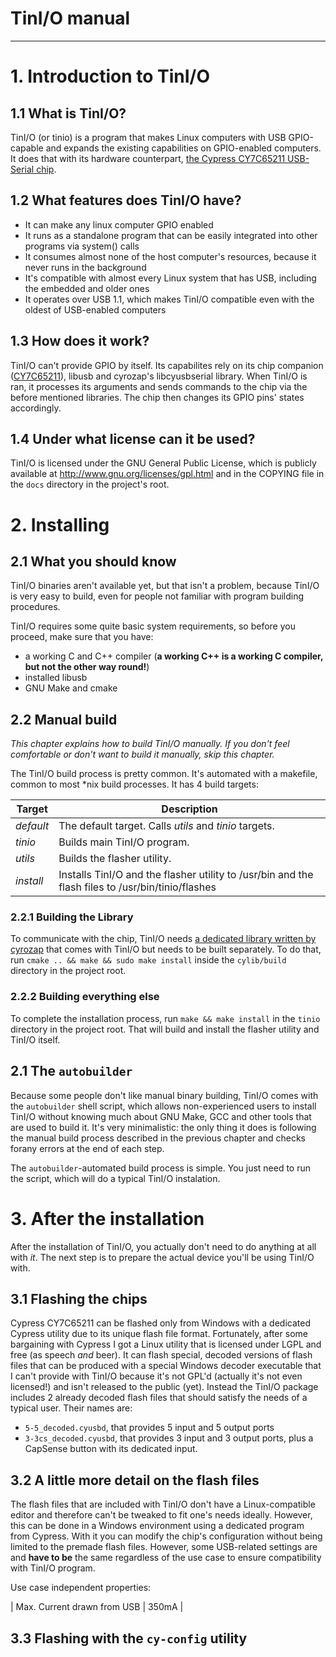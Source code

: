 # TinI/O manual

--------------------------------------------------------------------------------

# 1. Introduction to TinI/O

## 1.1 What is TinI/O?

TinI/O (or tinio) is a program that makes Linux computers with USB GPIO-capable and expands the existing capabilities on GPIO-enabled computers. It does that with its hardware counterpart, [the Cypress CY7C65211 USB-Serial chip][chip].

## 1.2 What features does TinI/O have?

-   It can make any linux computer GPIO enabled
-   It runs as a standalone program that can be easily integrated into other programs via system() calls
-   It consumes almost none of the host computer's resources, because it never runs in the background
-   It's compatible with almost every Linux system that has USB, including the embedded and older ones
-   It operates over USB 1.1, which makes TinI/O compatible even with the oldest of USB-enabled computers

## 1.3 How does it work?

TinI/O can't provide GPIO by itself. Its capabilites rely on its chip companion ([CY7C65211][chip]), libusb and cyrozap's libcyusbserial library. When TinI/O is ran, it processes its arguments and sends commands to the chip via the before mentioned libraries. The chip then changes its GPIO pins' states accordingly.

## 1.4 Under what license can it be used?

TinI/O is licensed under the GNU General Public License, which is publicly available at <http://www.gnu.org/licenses/gpl.html> and in the COPYING file in the `docs` directory in the project's root.

# 2. Installing

## 2.1 What you should know

TinI/O binaries aren't available yet, but that isn't a problem, because TinI/O is very easy to build, even for people not familiar with program building procedures.

TinI/O requires some quite basic system requirements, so before you proceed, make sure that you have:

-   a working C and C++ compiler (**a working C++ is a working C compiler, but not the other way round!**)
-   installed libusb
-   GNU Make and cmake

## 2.2 Manual build

_This chapter explains how to build TinI/O manually. If you don't feel comfortable or don't want to build it manually, skip this chapter._

The TinI/O build process is pretty common. It's automated with a makefile, common to most *nix build processes. It has 4 build targets:

| **Target** | **Description** |
| -----------| ----------------|
| _default_ | The default target. Calls _utils_ and _tinio_ targets. |
| _tinio_   | Builds main TinI/O program. |
| _utils_   | Builds the flasher utility. |
| _install_ | Installs TinI/O and the flasher utility to /usr/bin and the flash files to /usr/bin/tinio/flashes |

### 2.2.1 Building the Library

To communicate with the chip, TinI/O needs [a dedicated library written by cyrozap][cylib] that comes with TinI/O but needs to be built separately. To do that, run `cmake .. && make && sudo make install` inside the `cylib/build` directory in the project root.

### 2.2.2 Building everything else

To complete the installation process, run `make && make install` in the `tinio` directory in the project root. That will build and install the flasher utility and TinI/O itself.

## 2.1 The `autobuilder`

Because some people don't like manual binary building, TinI/O comes with the `autobuilder` shell script, which allows non-experienced users to install TinI/O without knowing much about GNU Make, GCC and other tools that are used to build it. It's very minimalistic: the only thing it does is following the manual build process described in the previous chapter and checks forany errors at the end of each step.

The `autobuilder`-automated build process is simple. You just need to run the script, which will do a typical TinI/O instalation.

# 3. After the installation

After the installation of TinI/O, you actually don't need to do anything at all with _it_. The next step is to prepare the actual device you'll be using TinI/O with.

## 3.1 Flashing the chips

Cypress CY7C65211 can be flashed only from Windows with a dedicated Cypress utility due to its unique flash file format. Fortunately, after some bargaining with Cypress I got a Linux utility that is licensed under LGPL and free (as speech _and_ beer). It can flash special, decoded versions of flash files that can be produced with a special Windows decoder executable that I can't provide with TinI/O because it's not GPL'd (actually it's not even licensed!) and isn't released to the public (yet). Instead the TinI/O package includes 2 already decoded flash files that should satisfy the needs of a typical user. Their names are:

-   `5-5_decoded.cyusbd`, that provides 5 input and 5 output ports
-   `3-3cs_decoded.cyusbd`, that provides 3 input and 3 output ports, plus a CapSense button with its dedicated input.

## 3.2 A little more detail on the flash files


The flash files that are included with TinI/O don't have a Linux-compatible editor and therefore can't be tweaked to fit one's needs ideally. However, this can be done in a Windows environment using a dedicated program from Cypress. With it you can modify the chip's configuration without being limited to the premade flash files. However, some USB-related settings are and **have to be**  the same regardless of the use case to ensure compatibility with TinI/O program.

Use case independent properties:

| Max. Current drawn from USB | 350mA |

## 3.3 Flashing with the `cy-config` utility

[chip]: http://www.cypress.com/part/cy7c65211-24ltxi
[cylib]: http://github.com/cyrozap/libcyusbserial
